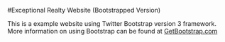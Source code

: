 #Exceptional Realty Website (Bootstrapped Version)

This is a example website using Twitter Bootstrap version 3 framework.
More information on using Bootstrap can be found at [GetBootstrap.com](http://getbootstrap.com)
